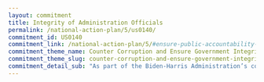 ```yaml
---
layout: commitment
title: Integrity of Administration Officials
permalink: /national-action-plan/5/us0140/
commitment_id: US0140
commitment_link: /national-action-plan/5/#ensure-public-accountability-and-transparency-among-administration-officials
commitment_theme_name: Counter Corruption and Ensure Government Integrity and Accountability to the Public
commitment_theme_slug: counter-corruption-and-ensure-government-integrity-and-accountability-to-the-public
commitment_detail_sub: "As part of the Biden-Harris Administration’s commitment to public transparency, we will continue to provide public financial disclosure forms, ethics pledge waivers, White House visitor logs, and the President and Vice President’s tax returns on an ongoing basis online"
---
```


